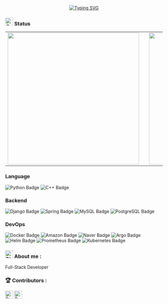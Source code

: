 <div align="center">
  <a href="https://git.io/typing-svg">
    <img src="https://readme-typing-svg.demolab.com?font=Fira+Code&weight=500&size=30&pause=1000&color=8DF768&center=true&vCenter=true&width=435&lines=Blog+%3A+syjoe02.github.io;Developing+.+.+.+" alt="Typing SVG">
  </a>
</div>

<h3><img src="https://raw.githubusercontent.com/Tarikul-Islam-Anik/Animated-Fluent-Emojis/master/Emojis/Smilies/Ghost.png" alt="Ghost" width="25" height="25" /> Status</h3>

<table align="center">
  <tr>
    <td><img src="https://github-readme-stats.vercel.app/api?username=syjoe02&show_icons=true&theme=tokyonight" width="420"/></td>
    <td width="50px"></td>
    <td><img src="https://github-readme-stats.vercel.app/api/top-langs/?username=syjoe02&layout=compact&card_width=420" width="420"/></td>
  </tr>
</table>

<!-- Badges -->
<h3>Language</h3>
<span>
  <img src="https://img.shields.io/badge/Python-3776AB?logo=python&logoColor=fff&style=flat" alt="Python Badge">
  <img src="https://img.shields.io/badge/C%2B%2B-00599C?logo=cplusplus&logoColor=fff&style=flat" alt="C++ Badge">
</span>

<h3>Backend</h3>
<span>
  <img src="https://img.shields.io/badge/Django-092E20?logo=django&logoColor=fff&style=flat" alt="Django Badge">
  <img src="https://img.shields.io/badge/Spring-6DB33F?logo=spring&logoColor=fff&style=flat" alt="Spring Badge">
  <img src="https://img.shields.io/badge/MySQL-4479A1?logo=mysql&logoColor=fff&style=flat" alt="MySQL Badge">
  <img src="https://img.shields.io/badge/PostgreSQL-4169E1?logo=postgresql&logoColor=fff&style=flat" alt="PostgreSQL Badge">
</span>

<h3>DevOps</h3>
<span>
  <img src="https://img.shields.io/badge/Docker-2496ED?logo=docker&logoColor=fff&style=flat" alt="Docker Badge">
  <img src="https://img.shields.io/badge/Amazon-F90?logo=amazon&logoColor=fff&style=flat" alt="Amazon Badge">
  <img src="https://img.shields.io/badge/Naver-03C75A?logo=naver&logoColor=fff&style=flat" alt="Naver Badge">
  <img src="https://img.shields.io/badge/Argo-EF7B4D?logo=argo&logoColor=fff&style=flat" alt="Argo Badge">
  <img src="https://img.shields.io/badge/Helm-0F1689?logo=helm&logoColor=fff&style=flat" alt="Helm Badge">
  <img src="https://img.shields.io/badge/Prometheus-E6522C?logo=prometheus&logoColor=fff&style=flat" alt="Prometheus Badge">
  <img src="https://img.shields.io/badge/Kubernetes-326CE5?logo=kubernetes&logoColor=fff&style=flat" alt="Kubernetes Badge">
</span>

<h3><img src="https://raw.githubusercontent.com/Tarikul-Islam-Anik/Animated-Fluent-Emojis/master/Emojis/Animals/Black%20Bird.png" alt="Black Bird" width="25" height="25" /> About me :</h3>
Full-Stack Developer

<h3>🏆 Contributors :</h3>  
<span style="display: inline;">
  <img src="https://raw.githubusercontent.com/Tarikul-Islam-Anik/Animated-Fluent-Emojis/master/Emojis/Animals/Rabbit%20Face.png" alt="Rabbit Face" width="25" height="25" />
  <img src="https://raw.githubusercontent.com/Tarikul-Islam-Anik/Animated-Fluent-Emojis/master/Emojis/Animals/Paw%20Prints.png" alt="Paw Prints" width="25" height="25" />
</span>

